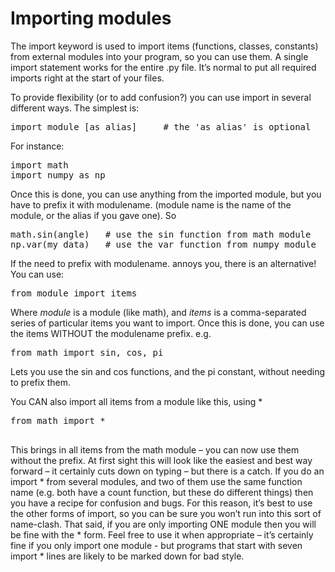 Importing modules
=================

The import keyword is used to import items (functions, classes, constants) from external 
modules into your program, so you can use them. A single import statement works for the 
entire .py file. It’s normal to put all required imports right at the start of your files.

To provide flexibility (or to add confusion?) you can use import in several different ways. 
The simplest is:

<pre>import module [as alias]     # the 'as alias' is optional
</pre>
For instance:

<pre>import math
import numpy as np
</pre>

Once this is done, you can use anything from the imported module, but you have to prefix it with 
modulename. (module name is the name of the module, or the alias if you gave one). So

<pre>
math.sin(angle)   # use the sin function from math module
np.var(my_data)   # use the var function from numpy module
</pre>

If the need to prefix with modulename. annoys you, there is an alternative! You can use:

<pre>from module import items
</pre>

Where _module_ is a module (like math), and _items_ is a comma-separated series 
of particular items you want to import. Once this is done, you can use the items 
WITHOUT the modulename prefix. e.g.

<pre>from math import sin, cos, pi
</pre>

Lets you use the sin and cos functions, and the pi constant, without needing to prefix them.

You CAN also import all items from a module like this, using *

<pre>from math import *
 </pre>
 
This brings in all items from the math module – you can now use them without the prefix. 
At first sight this will look like the easiest and best way forward – it certainly cuts down 
on typing – but there is a catch. If you do an import * from several modules, and two of 
them use the same function name (e.g. both have a count function, but these do different things) 
then you have a recipe for confusion and bugs. For this reason, it’s best to use the other forms of 
import, so you can be sure you won’t run into this sort of name-clash. That said, if you are only 
importing ONE module then you will be fine with the * form. Feel free to use it when appropriate – 
it’s certainly fine if you only import one module - but programs that start with seven 
import * lines are likely to be marked down for bad style.
